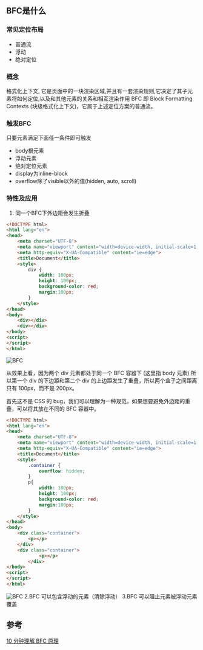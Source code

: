 ## BFC是什么

### 常见定位布局

- 普通流
- 浮动
- 绝对定位

### 概念
格式化上下文, 它是页面中的一块渲染区域,并且有一套渲染规则,它决定了其子元素将如何定位,以及和其他元素的关系和相互渲染作用
BFC 即 Block Formatting Contexts (块级格式化上下文)，它属于上述定位方案的普通流。

### 触发BFC
只要元素满足下面任一条件即可触发
- body根元素
- 浮动元素
- 绝对定位元素
- display为inline-block
- overflow除了visible以外的值(hidden, auto, scroll)

### 特性及应用
1. 同一个BFC下外边距会发生折叠
```html
<!DOCTYPE html>
<html lang="en">
<head>
    <meta charset="UTF-8">
    <meta name="viewport" content="width=device-width, initial-scale=1.0">
    <meta http-equiv="X-UA-Compatible" content="ie=edge">
    <title>Document</title>
    <style>
        div {
            width: 100px;
            height: 100px;
            background-color: red;
            margin:100px;
        }
    </style>
</head>
<body>
    <div></div>
    <div></div>
</body>
<script>
</script>
</html>
```
![BFC](https://cdn.suisuijiang.com/ImageMessage/5adad39555703565e79040fa_1555513552484.png?width=582&height=778&imageView2/3/)

从效果上看，因为两个 div 元素都处于同一个 BFC 容器下 (这里指 body 元素) 所以第一个 div 的下边距和第二个 div 的上边距发生了重叠，所以两个盒子之间距离只有 100px，而不是 200px。

首先这不是 CSS 的 bug，我们可以理解为一种规范，如果想要避免外边距的重叠，可以将其放在不同的 BFC 容器中。


```html
<!DOCTYPE html>
<html lang="en">
<head>
    <meta charset="UTF-8">
    <meta name="viewport" content="width=device-width, initial-scale=1.0">
    <meta http-equiv="X-UA-Compatible" content="ie=edge">
    <title>Document</title>
    <style>
        .container {
            overflow: hidden;
        }
        p{
            width: 100px;
            height: 100px;
            background-color: red;
            margin:100px;
        }
    </style>
</head>
<body>
    <div class="container">
        <p></p>
    </div>
    <div class="container">
            <p></p>
        </div>
</body>
<script>
</script>
</html>
```
![BFC](https://cdn.suisuijiang.com/ImageMessage/5adad39555703565e79040fa_1555513722801.png?width=744&height=936&imageView2/3/)
2.BFC 可以包含浮动的元素（清除浮动）
3.BFC 可以阻止元素被浮动元素覆盖




## 参考
[10 分钟理解 BFC 原理](https://zhuanlan.zhihu.com/p/25321647)



